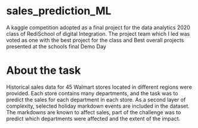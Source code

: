 # sales_prediction_ML
A kaggle competition adopted as a final project for the data analytics 2020 class of RediSchool of digital Integration. 
The project team which I led was voted as one with the best project for the class and Best overall projects presented at the schools final Demo Day

# About the task
Historical sales data for 45 Walmart stores located in different regions were provided. Each store contains many departments, and the task was to predict the sales for each department in each store. As a second layer of complexity, selected holiday markdown events are included in the dataset. The markdowns are known to affect sales, part of the challenge was to predict which departments were affected and the extent of the impact.
